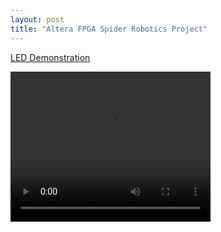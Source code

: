 ```yaml
---
layout: post
title: "Altera FPGA Spider Robotics Project"
---
```


<a href="/assets/vid/spider.mp4" title="Download video">LED Demonstration</a>

<video width="320" height="240" controls>
  <source src="/assets/vid/spider.mp4" type="video/mp4">
</video>
